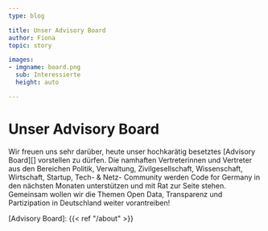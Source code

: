 ```yaml
---
type: blog

title: Unser Advisory Board
author: Fiona
topic: story

images:
- imgname: board.png
  sub: Interessierte
  height: auto

---
```


# Unser Advisory Board

Wir freuen uns sehr darüber, heute unser hochkarätig besetztes [Advisory Board][] vorstellen zu dürfen. Die namhaften Vertreterinnen und Vertreter aus den Bereichen Politik, Verwaltung, Zivilgesellschaft, Wissenschaft, Wirtschaft, Startup, Tech- & Netz- Community werden Code for Germany in den nächsten Monaten unterstützen und mit Rat zur Seite stehen. Gemeinsam wollen wir die Themen Open Data, Transparenz und Partizipation in Deutschland weiter vorantreiben!

[Advisory Board]: {{< ref "/about" >}}
